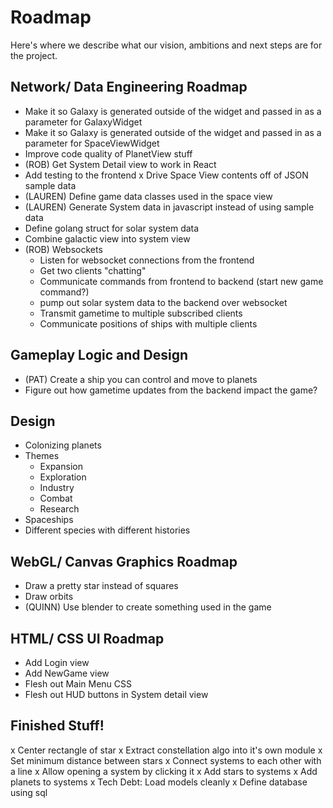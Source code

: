# Roadmap

Here's where we describe what our vision, ambitions and next steps are for the project.

## Network/ Data Engineering Roadmap
- Make it so Galaxy is generated outside of the widget and passed in as a parameter for GalaxyWidget
- Make it so Galaxy is generated outside of the widget and passed in as a parameter for SpaceViewWidget
- Improve code quality of PlanetView stuff
- (ROB) Get System Detail view to work in React
- Add testing to the frontend
x Drive Space View contents off of JSON sample data
- (LAUREN) Define game data classes used in the space view
- (LAUREN) Generate System data in javascript instead of using sample data
- Define golang struct for solar system data
- Combine galactic view into system view
- (ROB) Websockets
    - Listen for websocket connections from the frontend
    - Get two clients "chatting"
    - Communicate commands from frontend to backend (start new game command?)
    - pump out solar system data to the backend over websocket
    - Transmit gametime to multiple subscribed clients
    - Communicate positions of ships with multiple clients


## Gameplay Logic and Design
- (PAT) Create a ship you can control and move to planets
- Figure out how gametime updates from the backend impact the game?


## Design
- Colonizing planets
- Themes
    - Expansion
    - Exploration
    - Industry
    - Combat
    - Research
- Spaceships
- Different species with different histories


## WebGL/ Canvas Graphics Roadmap
- Draw a pretty star instead of squares
- Draw orbits
- (QUINN) Use blender to create something used in the game


## HTML/ CSS UI Roadmap
- Add Login view
- Add NewGame view
- Flesh out Main Menu CSS
- Flesh out HUD buttons in System detail view


## Finished Stuff!
x Center rectangle of star
x Extract constellation algo into it's own module
x Set minimum distance between stars
x Connect systems to each other with a line
x Allow opening a system by clicking it
x Add stars to systems
x Add planets to systems
x Tech Debt: Load models cleanly
x Define database using sql
